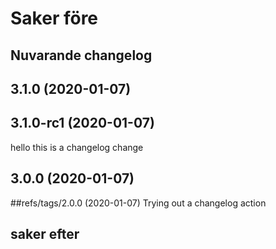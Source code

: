 # Saker före

## Nuvarande changelog

## 3.1.0 (2020-01-07)

## 3.1.0-rc1 (2020-01-07)

hello this is a changelog change

## 3.0.0 (2020-01-07)

##refs/tags/2.0.0 (2020-01-07)
Trying out a changelog action


## saker efter
